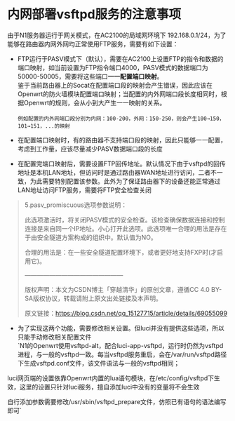 # 内网部署vsftpd服务的注意事项
由于N1服务器运行于网关模式，在AC2100的局域网环境下 192.168.0.1/24，为了能够在路由器内网外网均正常使用FTP服务，需要有如下设置：
 - FTP运行于PASV模式下（默认），需要在AC2100上设置FTP的指令和数据的端口映射，如当前设置为FTP指令端口4000，PASV模式的数据端口为50000-50005，需要将这些端口**一一配置端口映射**。<br>鉴于当前路由器上的Socat在配置端口段的映射会产生错误，因此应该在Openwrt的防火墙模块配置端口映射；当配置的内外网端口段长度相同时，根据Openwrt的规则，会从小到大产生一一映射的关系。<br><br>
  `例如配置的内外网端口段分别为内网：100-200，外网：150-250，则会产生100→150，101→151，...的映射`
  
 - 在配置端口映射时，有的路由器不支持端口段的映射，因此只能够一一配置，考虑到工作量，应该尽量减少PASV数据端口段的长度
 - 在配置完端口映射后，需要设置FTP回传地址。默认情况下由于vsftpd的回传地址是本机LAN地址，但访问时是通过路由器WAN地址进行访问，二者不一致，为此需要特别配置该参数。此外为了保证路由器下的设备还能正常通过LAN地址访问FTP服务，需要将FTP安全检查关闭<br>
> 5.pasv_promiscuous选项参数说明：
> 
> 此选项激活时，将关闭PASV模式的安全检查。该检查确保数据连接和控制连接是来自同一个IP地址。小心打开此选项。此选项唯一合理的用法是存在于由安全隧道方案构成的组织中。默认值为NO。
> 
> 合理的用法是：在一些安全隧道配置环境下，或者更好地支持FXP时(才启用它)。
> 
> ————————————————
> 
> 版权声明：本文为CSDN博主「穿越清华」的原创文章，遵循CC 4.0 BY-SA版权协议，转载请附上原文出处链接及本声明。
> 
> 原文链接：https://blog.csdn.net/qq_15127715/article/details/69055099
 - 为了实现这两个功能，需要修改相关设置。但luci并没有提供这些选项，所以只能手动修改相关配置文件<br>
  `N1的Openwrt使用vsftpd-alt，配合luci-app-vsftpd，运行时仍然为vsftpd进程，与一般的vsftpd一致。每当vsftpd服务重启，会在/var/run/vsftpd路径下生成vsftpd.conf文件，该文件语法与一般的vsftpd相同；

luci网页端的设置依靠Openwrt内置的lua语句模块，在/etc/config/vsftpd下生效，这里的设置只针对luci服务，擅自添加luci中没有的变量将不会生效

自行添加参数需要修改/usr/sbin/vsftpd_prepare文件，仿照已有语句的语法编写即可`

